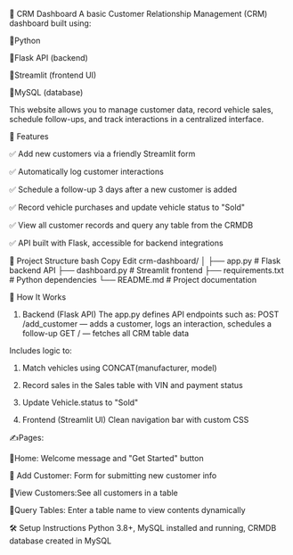 💼 CRM Dashboard
A basic Customer Relationship Management (CRM) dashboard built using:

💠Python

💠Flask API (backend)

💠Streamlit (frontend UI)

💠MySQL (database)

This website allows you to manage customer data, record vehicle sales, schedule follow-ups, and track interactions in a centralized interface.

📌 Features

✅ Add new customers via a friendly Streamlit form

✅ Automatically log customer interactions

✅ Schedule a follow-up 3 days after a new customer is added

✅ Record vehicle purchases and update vehicle status to "Sold"

✅ View all customer records and query any table from the CRMDB

✅ API built with Flask, accessible for backend integrations


🧱 Project Structure
bash
Copy
Edit
crm-dashboard/
│
├── app.py              # Flask backend API
├── dashboard.py        # Streamlit frontend
├── requirements.txt    # Python dependencies
└── README.md           # Project documentation
 
🚀 How It Works
1. Backend (Flask API)
The app.py defines API endpoints such as:
POST /add_customer — adds a customer, logs an interaction, schedules a follow-up
GET / — fetches all CRM table data

 Includes logic to:
   1. Match vehicles using CONCAT(manufacturer, model)
   2. Record sales in the Sales table with VIN and payment status
   3. Update Vehicle.status to "Sold"

2. Frontend (Streamlit UI)
Clean navigation bar with custom CSS

✍️Pages:
   
   🔸Home: Welcome message and "Get Started" button
   
   🔸 Add Customer: Form for submitting new customer info
   
   🔸View Customers:See all customers in a table
   
   🔸Query Tables: Enter a table name to view contents dynamically

🛠️ Setup Instructions
Python 3.8+,
MySQL installed and running,
CRMDB database created in MySQL
